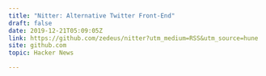 ```yaml
---
title: "Nitter: Alternative Twitter Front-End"
draft: false
date: 2019-12-21T05:09:05Z
link: https://github.com/zedeus/nitter?utm_medium=RSS&utm_source=hune
site: github.com
topic: Hacker News  

---
```


